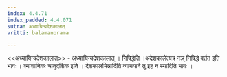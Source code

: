 ```yaml
---
index: 4.4.71
index_padded: 4.4.071
sutra: अध्यायिन्यदेशकालात्‌
vritti: balamanorama

---
```

<<अध्यायिन्यदेशकालात्>> - अध्यायिन्यदेशकालात् । निषिद्धेति ।अदेशकाले॑त्यत्र नञ् निषिद्धे वर्तत इति भावः । श्माशानिकः चातुर्दशिक इति । देशकालभिन्नादिति व्याख्याने तु इह न स्यादिति भावः ।